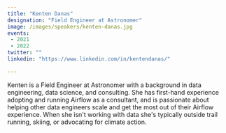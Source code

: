 ```yaml
---
title: "Kenten Danas"
designation: "Field Engineer at Astronomer"
image: /images/speakers/kenten-danas.jpg
events:
 - 2021
 - 2022
twitter: ""
linkedin: "https://www.linkedin.com/in/kentendanas/"

---
```



Kenten is a Field Engineer at Astronomer with a background in data engineering, data science, and consulting. She has first-hand experience adopting and running Airflow as a consultant, and is passionate about helping other data engineers scale and get the most out of their Airflow experience. When she isn't working with data she's typically outside trail running, skiing, or advocating for climate action.